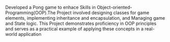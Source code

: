 Developed a Pong game to enhace Skills in Object-oriented-Programming(OOP).The Project involved designing classes for game elements, implementing inheritance and encapsulation, and Managing game and State logic.
This Project demonstrates proficiency in OOP principles and serves as a practical example of applying these concepts in a real-world application
